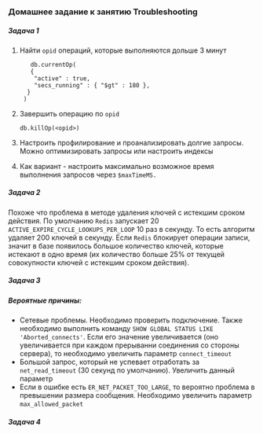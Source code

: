 ### Домашнее задание к занятию  Troubleshooting

##### Задача 1

1. Найти `opid` операций, которые выполняются дольше 3 минут

          db.currentOp(
          {
           "active" : true,
           "secs_running" : { "$gt" : 180 },
         }
        )
   
   
2. Завершить операцию по `opid`
 
       db.killOp(<opid>)
       
1. Настроить профилирование и проанализировать долгие запросы. Можно оптимизировать запросы или настроить индексы
2. Как вариант - настроить максимально возможное время выполнения запросов через `$maxTimeMS.`       
 

##### Задача 2
Похоже что  проблема в методе удаления ключей с истекшим сроком действия. По умолчанию `Redis` запускает 20 `ACTIVE_EXPIRE_CYCLE_LOOKUPS_PER_LOOP` 10 раз в секунду. То есть алгоритм удаляет 200 ключей в секунду. Если `Redis` блокирует операции записи, значит в базе появилось большое количество ключей, которые истекают в одно время (их количество больше 25% от текущей совокупности ключей с истекшим сроком действия).

##### Задача 3

##### Вероятные причины:

- Сетевые проблемы. Необходимо проверить подключение. Также необходимо выполнить команду `SHOW GLOBAL STATUS LIKE 'Aborted_connects'`. Если его значение увеличивается (оно увеличивается при каждом прерыванни соединения со стороны сервера), то необходимо увеличить параметр `connect_timeout`
- Большой запрос, который не успевает отработать за `net_read_timeout` (30 секунд по умолчанию). Увеличить данный параметр
- Если в ошибке есть `ER_NET_PACKET_TOO_LARGE`, то вероятно проблема в превышении размера сообщения. Необходимо увеличить параметр `max_allowed_packet`

##### Задача 4
